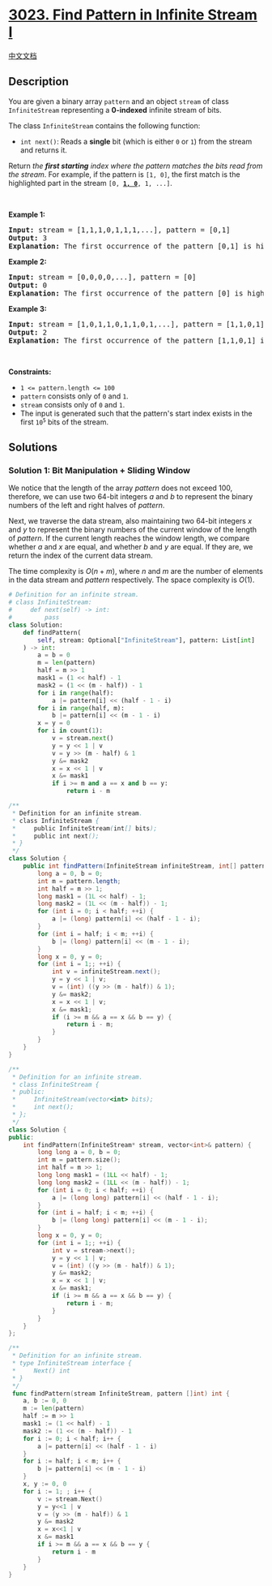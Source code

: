 # [3023. Find Pattern in Infinite Stream I](https://leetcode.com/problems/find-pattern-in-infinite-stream-i)

[中文文档](/solution/3000-3099/3023.Find%20Pattern%20in%20Infinite%20Stream%20I/README.md)

## Description

<p>You are given a binary array <code>pattern</code> and an object <code>stream</code> of class <code>InfiniteStream</code> representing a <strong>0-indexed</strong> infinite stream of bits.</p>

<p>The class <code>InfiniteStream</code> contains the following function:</p>

<ul>
	<li><code>int next()</code>: Reads a <strong>single</strong> bit (which is either <code>0</code> or <code>1</code>) from the stream and returns it.</li>
</ul>

<p>Return <em>the <strong>first starting</strong> index where the pattern matches the bits read from the stream</em>. For example, if the pattern is <code>[1, 0]</code>, the first match is the highlighted part in the stream <code>[0, <strong><u>1, 0</u></strong>, 1, ...]</code>.</p>

<p>&nbsp;</p>
<p><strong class="example">Example 1:</strong></p>

<pre>
<strong>Input:</strong> stream = [1,1,1,0,1,1,1,...], pattern = [0,1]
<strong>Output:</strong> 3
<strong>Explanation:</strong> The first occurrence of the pattern [0,1] is highlighted in the stream [1,1,1,<strong><u>0,1</u></strong>,...], which starts at index 3.
</pre>

<p><strong class="example">Example 2:</strong></p>

<pre>
<strong>Input:</strong> stream = [0,0,0,0,...], pattern = [0]
<strong>Output:</strong> 0
<strong>Explanation:</strong> The first occurrence of the pattern [0] is highlighted in the stream [<strong><u>0</u></strong>,...], which starts at index 0.
</pre>

<p><strong class="example">Example 3:</strong></p>

<pre>
<strong>Input:</strong> stream = [1,0,1,1,0,1,1,0,1,...], pattern = [1,1,0,1]
<strong>Output:</strong> 2
<strong>Explanation:</strong> The first occurrence of the pattern [1,1,0,1] is highlighted in the stream [1,0,<strong><u>1,1,0,1</u></strong>,...], which starts at index 2.
</pre>

<p>&nbsp;</p>
<p><strong>Constraints:</strong></p>

<ul>
	<li><code>1 &lt;= pattern.length &lt;= 100</code></li>
	<li><code>pattern</code> consists only of <code>0</code> and <code>1</code>.</li>
	<li><code>stream</code> consists only of <code>0</code> and <code>1</code>.</li>
	<li>The input is generated such that the pattern&#39;s start index exists in the first <code>10<sup>5</sup></code> bits of the stream.</li>
</ul>

## Solutions

### Solution 1: Bit Manipulation + Sliding Window

We notice that the length of the array $pattern$ does not exceed $100$, therefore, we can use two $64$-bit integers $a$ and $b$ to represent the binary numbers of the left and right halves of $pattern$.

Next, we traverse the data stream, also maintaining two $64$-bit integers $x$ and $y$ to represent the binary numbers of the current window of the length of $pattern$. If the current length reaches the window length, we compare whether $a$ and $x$ are equal, and whether $b$ and $y$ are equal. If they are, we return the index of the current data stream.

The time complexity is $O(n + m)$, where $n$ and $m$ are the number of elements in the data stream and $pattern$ respectively. The space complexity is $O(1)$.

<!-- tabs:start -->

```python
# Definition for an infinite stream.
# class InfiniteStream:
#     def next(self) -> int:
#         pass
class Solution:
    def findPattern(
        self, stream: Optional["InfiniteStream"], pattern: List[int]
    ) -> int:
        a = b = 0
        m = len(pattern)
        half = m >> 1
        mask1 = (1 << half) - 1
        mask2 = (1 << (m - half)) - 1
        for i in range(half):
            a |= pattern[i] << (half - 1 - i)
        for i in range(half, m):
            b |= pattern[i] << (m - 1 - i)
        x = y = 0
        for i in count(1):
            v = stream.next()
            y = y << 1 | v
            v = y >> (m - half) & 1
            y &= mask2
            x = x << 1 | v
            x &= mask1
            if i >= m and a == x and b == y:
                return i - m
```

```java
/**
 * Definition for an infinite stream.
 * class InfiniteStream {
 *     public InfiniteStream(int[] bits);
 *     public int next();
 * }
 */
class Solution {
    public int findPattern(InfiniteStream infiniteStream, int[] pattern) {
        long a = 0, b = 0;
        int m = pattern.length;
        int half = m >> 1;
        long mask1 = (1L << half) - 1;
        long mask2 = (1L << (m - half)) - 1;
        for (int i = 0; i < half; ++i) {
            a |= (long) pattern[i] << (half - 1 - i);
        }
        for (int i = half; i < m; ++i) {
            b |= (long) pattern[i] << (m - 1 - i);
        }
        long x = 0, y = 0;
        for (int i = 1;; ++i) {
            int v = infiniteStream.next();
            y = y << 1 | v;
            v = (int) ((y >> (m - half)) & 1);
            y &= mask2;
            x = x << 1 | v;
            x &= mask1;
            if (i >= m && a == x && b == y) {
                return i - m;
            }
        }
    }
}
```

```cpp
/**
 * Definition for an infinite stream.
 * class InfiniteStream {
 * public:
 *     InfiniteStream(vector<int> bits);
 *     int next();
 * };
 */
class Solution {
public:
    int findPattern(InfiniteStream* stream, vector<int>& pattern) {
        long long a = 0, b = 0;
        int m = pattern.size();
        int half = m >> 1;
        long long mask1 = (1LL << half) - 1;
        long long mask2 = (1LL << (m - half)) - 1;
        for (int i = 0; i < half; ++i) {
            a |= (long long) pattern[i] << (half - 1 - i);
        }
        for (int i = half; i < m; ++i) {
            b |= (long long) pattern[i] << (m - 1 - i);
        }
        long x = 0, y = 0;
        for (int i = 1;; ++i) {
            int v = stream->next();
            y = y << 1 | v;
            v = (int) ((y >> (m - half)) & 1);
            y &= mask2;
            x = x << 1 | v;
            x &= mask1;
            if (i >= m && a == x && b == y) {
                return i - m;
            }
        }
    }
};
```

```go
/**
 * Definition for an infinite stream.
 * type InfiniteStream interface {
 *     Next() int
 * }
 */
 func findPattern(stream InfiniteStream, pattern []int) int {
	a, b := 0, 0
	m := len(pattern)
	half := m >> 1
	mask1 := (1 << half) - 1
	mask2 := (1 << (m - half)) - 1
	for i := 0; i < half; i++ {
		a |= pattern[i] << (half - 1 - i)
	}
	for i := half; i < m; i++ {
		b |= pattern[i] << (m - 1 - i)
	}
	x, y := 0, 0
	for i := 1; ; i++ {
		v := stream.Next()
		y = y<<1 | v
		v = (y >> (m - half)) & 1
		y &= mask2
		x = x<<1 | v
		x &= mask1
		if i >= m && a == x && b == y {
			return i - m
		}
	}
}
```

<!-- tabs:end -->

<!-- end -->
